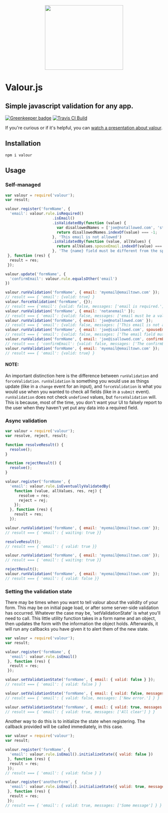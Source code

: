<div align="center">
  <a href="https://github.com/stevematney/valour">
    <img width="250" height="206" src="https://s3-us-west-1.amazonaws.com/valour/valour-logo.png">
  </a>
  <br>
</div>


Valour.js
===


## Simple javascript validation for any app.

[![Greenkeeper badge](https://badges.greenkeeper.io/stevematney/valour.svg)](https://greenkeeper.io/)
[![Travis CI Build](https://travis-ci.org/stevematney/valour.svg?branch=master)](https://travis-ci.org/stevematney/valour)

If you're curious or if it's helpful, you can [watch a presentation about valour](https://www.youtube.com/watch?v=qDm-qdG0-60).

Installation
--
```
npm i valour
```

Usage
--

### Self-managed
```javascript
var valour = require('valour');
var result;

valour.register('formName', {
  'email': valour.rule.isRequired()
                     .isEmail()
                     .isValidatedBy(function (value) {
                       var disallowedNames = ['joe@notallowed.com', 'steve@isnotavailable.com', 'donotallow@anything.com'];
                       return disallowedNames.indexOf(value) === -1;
                     }, 'This email is not allowed')
                     .isValidatedBy(function (value, allValues) {
                       return allValues.spouseEmail.indexOf(value) === -1;
                     }, 'The {name} field must be different from the spouse email.')
 }, function (res) {
  result = res;
 });

valour.update('formName', {
  'confirmEmail': valour.rule.equalsOther('email')
})

valour.runValidation('formName', { email: 'myemail@emailtown.com' });
// result === { 'email': {valid: true} }
valour.forceValidation('formName', {});
// result === {'email': {valid: false, messages: ['email is required.']}}
valour.runValidation('formName', { email: 'notanemail' });
// result === { 'email': {valid: false, messages: ['email must be a valid email address']} }
valour.runValidation('formName', { email: 'joe@notallowed.com' });
// result === { 'email': {valid: false, messages: ['This email is not allowed']} }
valour.runValidation('formName', { email: 'joe@isallowed.com', spouseEmail: 'joe@istallowed.com' });
// result === { 'email': {valid: false, messages: ['The email field must be different from the spouse email.']} }
valour.runValidation('formName', { email: 'joe@isallowed.com', confirmEmail: 'joe@isnotallowed.com' });
// result === { 'confirmEmail': {valid: false, messages: ['The confirmEmail field must be equal to email.']} }
valour.runValidation('formName', { email: 'myemail@emailtown.com' });
// result === { 'email': {valid: true} }
```

#### NOTE:
An important distinction here is the difference between `runValidation` and `forceValidation`. `runValidation` is something you would use as things update (like in a `change` event for an input), and `forceValidation` is what you would use when you wanted to check all fields (like in a `submit` event). `runValidation` does not check `undefined` values, but `forceValidation` will. This is because, most of the time, you don't want your UI to falsely report to the user when they haven't yet put any data into a required field.

### Async validation

```javascript
var valour = require('valour');
var resolve, reject, result;

function resolveResult() {
  resolve();
}

function rejectResult() {
  resolve();
}

valour.register('formName', {
  'email': valour.rule.isEventuallyValidatedBy(
    function (value, allValues, res, rej) {
      resolve = res;
      reject = rej;
    });
  }, function (res) {
    result = res;
  });

valour.runValidation('formName', { email: 'myemail@emailtown.com' });
// result === { 'email': { waiting: true }}

resolveResult();
// result === { 'email': { valid: true }}

valour.runValidation('formName', { email: 'myemail@emailtown.com' });
// result === { 'email': { waiting: true }}

rejectResult();
valour.runValidation('formName', { email: 'myemail@emailtown.com' });
// result === { 'email': { valid: false }}
```
### Setting the validation state
There may be times when you want to tell valour about the validity of your form.  This may be on initial page load, or after some server-side validation has occurred.  Whatever the case may be, 'setValidationState' is what you'll need to call.  This little utility function takes 
in a form name and an object, then updates the form with the information the object holds.  Afterwards, it will run any callbacks you have given it to alert them of the new state.

```javascript
var valour = require('valour');
var result;

valour.register('formName', {
  'email': valour.rule.isEmail()
 }, function (res) {
  result = res;
 });

valour.setValidationState('formName', { email: { valid: false } });
// result === { 'email': { valid: false } }

valour.setValidationState('formName', { email: { valid: false, messages: ['New error.'] } });
// result === { 'email': { valid: false, messages: ['New error.'] } }

valour.setValidationState('formName', { email: { valid: true, messages: ['All clear'] } });
// result === { 'email': { valid: true, messages: ['All clear'] } }
```

Another way to do this is to initialize the state when registering.  The callback provided will be called immediately, in this case.

```javascript
var valour = require('valour');
var result;

valour.register('formName', {
  'email': valour.rule.isEmail().initializeState({ valid: false })
 }, function (res) {
  result = res;
 });
// result === { 'email': { valid: false } }

valour.register('anotherForm', {
  'email': valour.rule.isEmail().initializeState({ valid: true, messages: ['Some message'] })
 }, function (res) {
  result = res;
 });
// result === { 'email': { valid: true, messages: ['Some message'] } }

```
